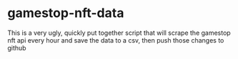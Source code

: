 # gamestop-nft-data

This is a very ugly, quickly put together script that will scrape the gamestop nft api every hour and save the data to a csv, then push those changes to github

